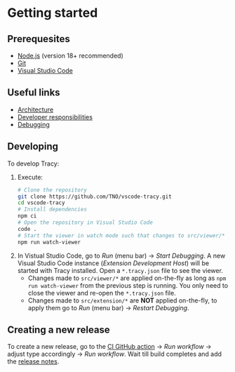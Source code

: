 # Getting started

## Prerequesites
- [Node.js](https://nodejs.org/en/) (version 18+ recommended) 
- [Git](https://git-scm.com/)
- [Visual Studio Code](https://code.visualstudio.com/)

## Useful links
- [Architecture](developer-documentation/architecture.md)
- [Developer responsibilities](developer-documentation/responsibilities.md)
- [Debugging](developer-documentation/debugging.md)

## Developing
To develop Tracy:

1. Execute: 
    ```bash
    # Clone the repository
    git clone https://github.com/TNO/vscode-tracy.git
    cd vscode-tracy
    # Install dependencies
    npm ci 
    # Open the repository in Visual Studio Code
    code .
    # Start the viewer in watch mode such that changes to src/viewer/* are applied on-the-fly
    npm run watch-viewer
    ```
1. In Vistual Studio Code, go to *Run* (menu bar) -> *Start Debugging*. A new Visual Studio Code instance (*Extension Development Host*) will be started with Tracy installed. Open a `*.tracy.json` file to see the viewer.
    - Changes made to `src/viewer/*` are applied on-the-fly as long as `npm run watch-viewer` from the previous step is running. You only need to close the viewer and re-open the `*.tracy.json` file.
    - Changes made to `src/extension/*` are **NOT** applied on-the-fly, to apply them go to *Run* (menu bar) -> *Restart Debugging*.

## Creating a new release
To create a new release, go to the [CI GitHub action](https://github.com/TNO/vscode-tracy/actions/workflows/ci.yml) -> *Run workflow* -> adjust type accordingly -> *Run workflow*. Wait till build completes and add the [release notes](https://github.com/TNO/vscode-tracy/releases/latest).
